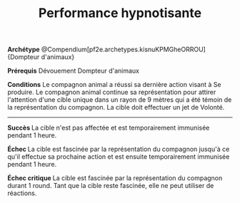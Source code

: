 ﻿---
title: Performance hypnotisante
titleEn: Mesmerizing Performance
id: CrUPaPlsxy2bswaT
group: actions
---
<p><strong>Archétype</strong> @Compendium[pf2e.archetypes.kisnuKPMGheORROU]{Dompteur d'animaux}</p><p><strong>Prérequis</strong> Dévouement Dompteur d'animaux</p><p><strong>Conditions</strong> Le compagnon animal a réussi sa dernière action visant à Se produire. Le compagnon animal continue sa représentation pour attirer l'attention d'une cible unique dans un rayon de 9 mètres qui a été témoin de la représentation du compagnon. La cible doit effectuer un jet de Volonté.</p><hr><p><strong>Succès </strong>La cible n'est pas affectée et est temporairement immunisée pendant 1 heure.</p><p><strong>Échec </strong>La cible est fascinée par la représentation du compagnon jusqu'à ce qu'il effectue sa prochaine action et est ensuite temporairement immunisée pendant 1 heure.</p><p><strong>Échec critique </strong>La cible est fascinée par la représentation du compagnon durant 1 round. Tant que la cible reste fascinée, elle ne peut utiliser de réactions.</p>
